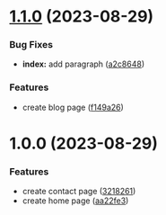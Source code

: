 # [1.1.0](https://github.com/brckd/pages/compare/v1.0.0...v1.1.0) (2023-08-29)


### Bug Fixes

* **index:** add paragraph ([a2c8648](https://github.com/brckd/pages/commit/a2c8648d406a45449c15be44f4df8390bfbb55eb))


### Features

* create blog page ([f149a26](https://github.com/brckd/pages/commit/f149a26d65aaca3b0843b539611206471b375c9f))

# 1.0.0 (2023-08-29)

### Features

- create contact page ([3218261](https://github.com/brckd/pages/commit/3218261b9a84d5e870e42f68d07b6aa65959080f))
- create home page ([aa22fe3](https://github.com/brckd/pages/commit/aa22fe3df3bbb94e0a86a065a7c2a7984634ccdd))
